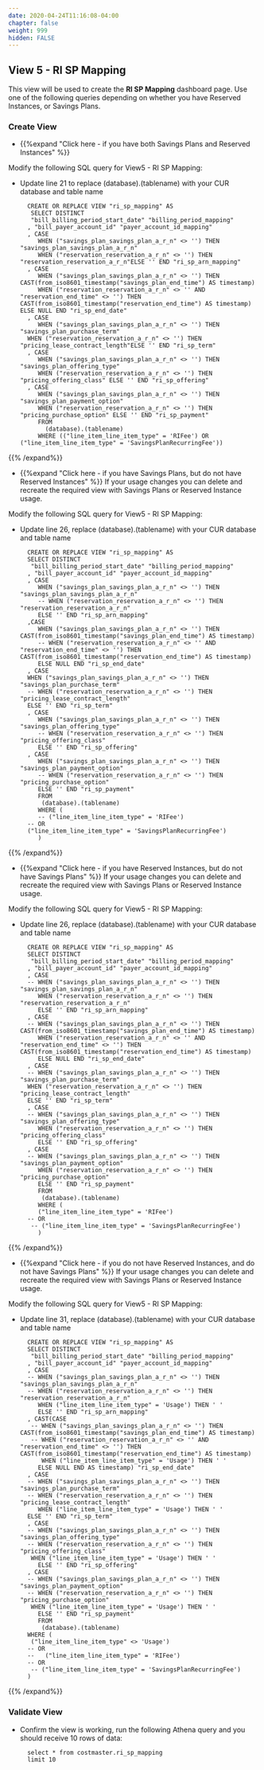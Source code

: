 ```yaml
---
date: 2020-04-24T11:16:08-04:00
chapter: false
weight: 999
hidden: FALSE
---
```



## View 5 - RI SP Mapping
This view will be used to create the **RI SP Mapping** dashboard page.
Use one of the following queries depending on whether you have Reserved Instances, or Savings Plans.

### Create View
- {{%expand "Click here - if you have both Savings Plans and Reserved Instances" %}}

Modify the following SQL query for View5 - RI SP Mapping:
 - Update line 21 to replace (database).(tablename) with your CUR database and table name 

		 CREATE OR REPLACE VIEW "ri_sp_mapping" AS 
		  SELECT DISTINCT
		  "bill_billing_period_start_date" "billing_period_mapping"
		 , "bill_payer_account_id" "payer_account_id_mapping"
		 , CASE 
			WHEN ("savings_plan_savings_plan_a_r_n" <> '') THEN "savings_plan_savings_plan_a_r_n" 
			WHEN ("reservation_reservation_a_r_n" <> '') THEN "reservation_reservation_a_r_n"ELSE '' END "ri_sp_arn_mapping"
		 , CASE 
			WHEN ("savings_plan_savings_plan_a_r_n" <> '') THEN CAST(from_iso8601_timestamp("savings_plan_end_time") AS timestamp)
			WHEN ("reservation_reservation_a_r_n" <> '' AND "reservation_end_time" <> '') THEN CAST(from_iso8601_timestamp("reservation_end_time") AS timestamp) ELSE NULL END "ri_sp_end_date"
		 , CASE 
			WHEN ("savings_plan_savings_plan_a_r_n" <> '') THEN "savings_plan_purchase_term" 
		 WHEN ("reservation_reservation_a_r_n" <> '') THEN "pricing_lease_contract_length"ELSE '' END "ri_sp_term"
		 , CASE 
			WHEN ("savings_plan_savings_plan_a_r_n" <> '') THEN "savings_plan_offering_type" 
			WHEN ("reservation_reservation_a_r_n" <> '') THEN "pricing_offering_class" ELSE '' END "ri_sp_offering"
		 , CASE 
			WHEN ("savings_plan_savings_plan_a_r_n" <> '') THEN "savings_plan_payment_option" 
			WHEN ("reservation_reservation_a_r_n" <> '') THEN "pricing_purchase_option"	ELSE '' END "ri_sp_payment"			
			FROM
			  (database).(tablename)
			WHERE (("line_item_line_item_type" = 'RIFee') OR ("line_item_line_item_type" = 'SavingsPlanRecurringFee'))
		 
{{% /expand%}}



- {{%expand "Click here - if you have Savings Plans, but do not have Reserved Instances" %}}
If your usage changes you can delete and recreate the required view with Savings Plans or Reserved Instance usage.


Modify the following SQL query for View5 - RI SP Mapping:
 - Update line 26, replace (database).(tablename) with your CUR database and table name 
		
		 CREATE OR REPLACE VIEW "ri_sp_mapping" AS 
		 SELECT DISTINCT
		  "bill_billing_period_start_date" "billing_period_mapping"
		 , "bill_payer_account_id" "payer_account_id_mapping"
		 , CASE 
			WHEN ("savings_plan_savings_plan_a_r_n" <> '') THEN "savings_plan_savings_plan_a_r_n" 
			-- WHEN ("reservation_reservation_a_r_n" <> '') THEN "reservation_reservation_a_r_n"
			ELSE '' END "ri_sp_arn_mapping"
		 ,CASE 
			WHEN ("savings_plan_savings_plan_a_r_n" <> '') THEN CAST(from_iso8601_timestamp("savings_plan_end_time") AS timestamp)
			-- WHEN ("reservation_reservation_a_r_n" <> '' AND "reservation_end_time" <> '') THEN CAST(from_iso8601_timestamp("reservation_end_time") AS timestamp) 
			ELSE NULL END "ri_sp_end_date"
		 , CASE 
		 WHEN ("savings_plan_savings_plan_a_r_n" <> '') THEN "savings_plan_purchase_term" 
		 -- WHEN ("reservation_reservation_a_r_n" <> '') THEN "pricing_lease_contract_length"
		 ELSE '' END "ri_sp_term"
		 , CASE 
			WHEN ("savings_plan_savings_plan_a_r_n" <> '') THEN "savings_plan_offering_type" 
			-- WHEN ("reservation_reservation_a_r_n" <> '') THEN "pricing_offering_class" 
			ELSE '' END "ri_sp_offering"
		 , CASE 
			WHEN ("savings_plan_savings_plan_a_r_n" <> '') THEN "savings_plan_payment_option" 
			-- WHEN ("reservation_reservation_a_r_n" <> '') THEN "pricing_purchase_option"
			ELSE '' END "ri_sp_payment"			
			FROM
			 (database).(tablename)
			WHERE (
			-- ("line_item_line_item_type" = 'RIFee') 
		 -- OR 
		 ("line_item_line_item_type" = 'SavingsPlanRecurringFee')
			)

			

{{% /expand%}}



- {{%expand "Click here - if you have Reserved Instances, but do not have Savings Plans" %}}
If your usage changes you can delete and recreate the required view with Savings Plans or Reserved Instance usage.


Modify the following SQL query for View5 - RI SP Mapping:
 - Update line 26, replace (database).(tablename) with your CUR database and table name 

		
		 CREATE OR REPLACE VIEW "ri_sp_mapping" AS 
		 SELECT DISTINCT
		  "bill_billing_period_start_date" "billing_period_mapping"
		 , "bill_payer_account_id" "payer_account_id_mapping"
		 , CASE 
		 -- WHEN ("savings_plan_savings_plan_a_r_n" <> '') THEN "savings_plan_savings_plan_a_r_n" 
			WHEN ("reservation_reservation_a_r_n" <> '') THEN "reservation_reservation_a_r_n"
			ELSE '' END "ri_sp_arn_mapping"
		 , CASE 
		 -- WHEN ("savings_plan_savings_plan_a_r_n" <> '') THEN CAST(from_iso8601_timestamp("savings_plan_end_time") AS timestamp)
			WHEN ("reservation_reservation_a_r_n" <> '' AND "reservation_end_time" <> '') THEN CAST(from_iso8601_timestamp("reservation_end_time") AS timestamp) 
			ELSE NULL END "ri_sp_end_date"
		 , CASE 
		 -- WHEN ("savings_plan_savings_plan_a_r_n" <> '') THEN "savings_plan_purchase_term" 
		 WHEN ("reservation_reservation_a_r_n" <> '') THEN "pricing_lease_contract_length"
		 ELSE '' END "ri_sp_term"
		 , CASE 
		 -- WHEN ("savings_plan_savings_plan_a_r_n" <> '') THEN "savings_plan_offering_type" 
			WHEN ("reservation_reservation_a_r_n" <> '') THEN "pricing_offering_class" 
			ELSE '' END "ri_sp_offering"
		 , CASE 
		 -- WHEN ("savings_plan_savings_plan_a_r_n" <> '') THEN "savings_plan_payment_option" 
			WHEN ("reservation_reservation_a_r_n" <> '') THEN "pricing_purchase_option"
			ELSE '' END "ri_sp_payment"			
			FROM
			 (database).(tablename)
			WHERE (
			("line_item_line_item_type" = 'RIFee') 
		 -- OR 
		  -- ("line_item_line_item_type" = 'SavingsPlanRecurringFee')
			)
		 
		

{{% /expand%}}




- {{%expand "Click here - if you do not have Reserved Instances, and do not have Savings Plans" %}}
If your usage changes you can delete and recreate the required view with Savings Plans or Reserved Instance usage.


Modify the following SQL query for View5 - RI SP Mapping:
 - Update line 31, replace (database).(tablename) with your CUR database and table name 

		 CREATE OR REPLACE VIEW "ri_sp_mapping" AS 
		 SELECT DISTINCT
		  "bill_billing_period_start_date" "billing_period_mapping"
		 , "bill_payer_account_id" "payer_account_id_mapping"
		 , CASE 
		 -- WHEN ("savings_plan_savings_plan_a_r_n" <> '') THEN "savings_plan_savings_plan_a_r_n" 
		 -- WHEN ("reservation_reservation_a_r_n" <> '') THEN "reservation_reservation_a_r_n"
			WHEN ("line_item_line_item_type" = 'Usage') THEN ' '
			ELSE '' END "ri_sp_arn_mapping"
		 , CAST(CASE 
		  -- WHEN ("savings_plan_savings_plan_a_r_n" <> '') THEN CAST(from_iso8601_timestamp("savings_plan_end_time") AS timestamp)
		  -- WHEN ("reservation_reservation_a_r_n" <> '' AND "reservation_end_time" <> '') THEN CAST(from_iso8601_timestamp("reservation_end_time") AS timestamp) 
			 WHEN ("line_item_line_item_type" = 'Usage') THEN ' '
			ELSE NULL END AS timestamp) "ri_sp_end_date"
		 , CASE 
		 -- WHEN ("savings_plan_savings_plan_a_r_n" <> '') THEN "savings_plan_purchase_term" 
		 -- WHEN ("reservation_reservation_a_r_n" <> '') THEN "pricing_lease_contract_length"
			WHEN ("line_item_line_item_type" = 'Usage') THEN ' '
		 ELSE '' END "ri_sp_term"
		 , CASE 
		 -- WHEN ("savings_plan_savings_plan_a_r_n" <> '') THEN "savings_plan_offering_type" 
		 -- WHEN ("reservation_reservation_a_r_n" <> '') THEN "pricing_offering_class" 
		  WHEN ("line_item_line_item_type" = 'Usage') THEN ' '
			ELSE '' END "ri_sp_offering"
		 , CASE 
		 -- WHEN ("savings_plan_savings_plan_a_r_n" <> '') THEN "savings_plan_payment_option" 
		 -- WHEN ("reservation_reservation_a_r_n" <> '') THEN "pricing_purchase_option"
		  WHEN ("line_item_line_item_type" = 'Usage') THEN ' '
			ELSE '' END "ri_sp_payment"
			FROM
			 (database).(tablename)
		 WHERE (
		  ("line_item_line_item_type" <> 'Usage') 
		 -- OR
		 --   ("line_item_line_item_type" = 'RIFee') 
		 -- OR 
		  -- ("line_item_line_item_type" = 'SavingsPlanRecurringFee')
		 )


{{% /expand%}}

### Validate View

- Confirm the view is working, run the following Athena query and you should receive 10 rows of data:

        select * from costmaster.ri_sp_mapping
        limit 10
		
